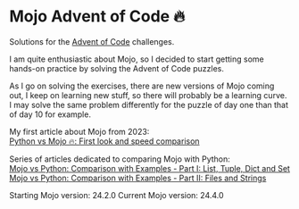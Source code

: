 # Mojo Advent of Code 🔥
Solutions for the [Advent of Code](https://adventofcode.com/) challenges.

I am quite enthusiastic about Mojo, so I decided to start getting some hands-on practice by solving the Advent of Code puzzles.

As I go on solving the exercises, there are new versions of Mojo coming out, I keep on learning new stuff, so there will probably be a learning curve. I may solve the same problem differently for the puzzle of day one than that of day 10 for example.

My first article about Mojo from 2023:<br>
[Python vs Mojo 🔥: First look and speed ​comparison](https://rolkotech.blogspot.com/2023/06/python-vs-mojo-first-look-and-speed.html)

Series of articles dedicated to comparing Mojo with Python:<br>
[Mojo vs Python: Comparison with Examples - Part I: List, Tuple, Dict and Set](https://rolkotech.blogspot.com/2024/06/mojo-vs-python-comparison-with-examples-list-tuple-dict-set.html)<br>
[Mojo vs Python: Comparison with Examples - Part II: Files and Strings](https://rolkotech.blogspot.com/2024/05/mojo-vs-python-comparison-with-examples-file-string.html)

Starting Mojo version: 24.2.0
Current Mojo version: 24.4.0